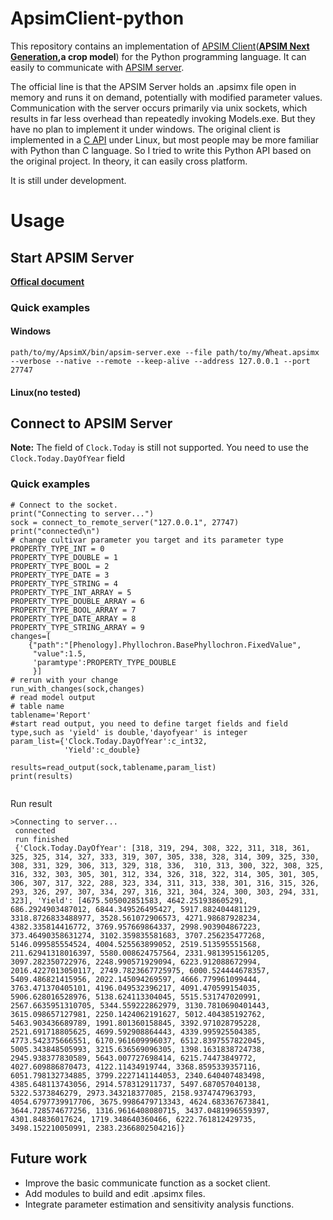 # ApsimClient-python
This repository contains an implementation of [APSIM Client](https://github.com/APSIMInitiative/APSIM.Client)(**[APSIM Next Generation](https://github.com/APSIMInitiative/ApsimX),a crop model**) for the Python programming language. It can easily to communicate with [APSIM server](https://apsimnextgeneration.netlify.app/usage/server/). 

The official line is that the APSIM Server holds an .apsimx file open in memory and runs it on demand, potentially with modified parameter values. Communication with the server occurs primarily via unix sockets, which results in far less overhead than repeatedly invoking Models.exe. But they have no plan to implement it under windows. The original client is implemented in a [C API](https://github.com/APSIMInitiative/APSIM.Client) under Linux, but most people may be more familiar with Python than C language. So I tried to write this Python API based on the original project. In theory, it can easily cross platform.

It is still under development.

# Usage
## Start APSIM Server
**[Offical document](https://apsimnextgeneration.netlify.app/usage/server/)**</br>
### Quick examples
#### Windows
```
path/to/my/ApsimX/bin/apsim-server.exe --file path/to/my/Wheat.apsimx --verbose --native --remote --keep-alive --address 127.0.0.1 --port 27747
```
#### Linux(no tested)
 
## Connect to APSIM Server 
**Note:** The field of `Clock.Today` is still not supported. You need to use the `Clock.Today.DayOfYear` field
### Quick examples
```python3
# Connect to the socket.
print("Connecting to server...")
sock = connect_to_remote_server("127.0.0.1", 27747)
print("connected\n")
# change cultivar parameter you target and its parameter type 
PROPERTY_TYPE_INT = 0
PROPERTY_TYPE_DOUBLE = 1
PROPERTY_TYPE_BOOL = 2
PROPERTY_TYPE_DATE = 3
PROPERTY_TYPE_STRING = 4
PROPERTY_TYPE_INT_ARRAY = 5
PROPERTY_TYPE_DOUBLE_ARRAY = 6
PROPERTY_TYPE_BOOL_ARRAY = 7
PROPERTY_TYPE_DATE_ARRAY = 8
PROPERTY_TYPE_STRING_ARRAY = 9
changes=[
    {"path":"[Phenology].Phyllochron.BasePhyllochron.FixedValue",
     "value":1.5,
     'paramtype':PROPERTY_TYPE_DOUBLE
     }]
# rerun with your change
run_with_changes(sock,changes)
# read model output
# table name
tablename='Report'
#start read output, you need to define target fields and field type,such as 'yield' is double,'dayofyear' is integer
param_list={'Clock.Today.DayOfYear':c_int32,
            'Yield':c_double}

results=read_output(sock,tablename,param_list)
print(results)


```
Run result
```
>Connecting to server...
 connected
 run finished
 {'Clock.Today.DayOfYear': [318, 319, 294, 308, 322, 311, 318, 361, 325, 325, 314, 327, 333, 319, 307, 305, 338, 328, 314, 309, 325, 330, 308, 331, 329, 306, 313, 329, 318, 336,  310, 313, 300, 322, 308, 325, 316, 332, 303, 305, 301, 312, 334, 326, 318, 322, 314, 305, 301, 305, 306, 307, 317, 322, 288, 323, 334, 311, 313, 338, 301, 316, 315, 326, 293, 326, 297, 307, 334, 297, 316, 321, 304, 324, 300, 303, 294, 331, 323], 'Yield': [4675.505002851583, 4642.251938605291, 686.2924903487012, 6844.349526495427, 5917.882404481129, 3318.8726833488977, 3528.561072906573, 4271.98687928234, 4382.335814416772, 3769.957669864337, 2998.903904867223, 373.46490358631274, 3102.359835581683, 3707.256235477268, 5146.099585554524, 4004.525563899052, 2519.513595551568, 211.62941318016397, 5580.008624757564, 2331.9813951561205, 3097.282350722976, 2248.990571929094, 6223.912088672994, 2016.4227013050117, 2749.7823667725975, 6000.524444678357, 5409.486821415956, 2022.145094269597, 4666.779961099444, 3763.471370405101, 4196.049532396217, 4091.470599154035, 5906.628016528976, 5138.624113304045, 5515.531747020991, 2567.6635951310705, 5344.559222862979, 3130.7810690401443, 3615.098657127981, 2250.1424062191627, 5012.404385192762, 5463.903436689789, 1991.801360158845, 3392.971028795228, 2521.691718805625, 4699.592908864443, 4339.995925504385, 4773.542375666551, 6170.961609996037, 6512.8397557822045, 5005.343848505993, 3215.636569096305, 1398.1631838724738, 2945.938377830589, 5643.007727698414, 6215.74473849772, 4027.609886870473, 4122.11434919744, 3368.8595339357116, 6051.798132734885, 3799.2227141144053, 2340.640407483498, 4385.648113743056, 2914.578312911737, 5497.687057040138, 5322.5373846279, 2973.343218377085, 2158.9374747963793, 4054.6797739917706, 3675.9986479713343, 4624.683367673841, 3644.728574677256, 1316.9616408080715, 3437.0481996559397, 4301.84836017624, 1719.348640360466, 6222.761812429735, 3498.152210050991, 2383.2366802504216]}
```
    
    
    
## Future work
* Improve the basic communicate function as a socket client.
* Add modules to build and edit .apsimx files.
* Integrate parameter estimation and sensitivity analysis functions.
